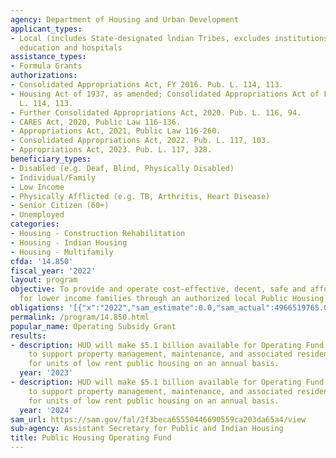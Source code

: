 ```yaml
---
agency: Department of Housing and Urban Development
applicant_types:
- Local (includes State-designated lndian Tribes, excludes institutions of higher
  education and hospitals
assistance_types:
- Formula Grants
authorizations:
- Consolidated Appropriations Act, FY 2016. Pub. L. 114, 113.
- Housing Act of 1937, as amended; Consolidated Appropriations Act of FY 2017. Pub.
  L. 114, 113.
- Further Consolidated Appropriations Act, 2020. Pub. L. 116, 94.
- CARES Act, 2020, Public Law 116-136.
- Appropriations Act, 2021, Public Law 116-260.
- Consolidated Appropriations Act, 2022. Pub. L. 117, 103.
- Appropriations Act, 2023. Pub. L. 117, 328.
beneficiary_types:
- Disabled (e.g. Deaf, Blind, Physically Disabled)
- Individual/Family
- Low Income
- Physically Afflicted (e.g. TB, Arthritis, Heart Disease)
- Senior Citizen (60+)
- Unemployed
categories:
- Housing - Construction Rehabilitation
- Housing - Indian Housing
- Housing - Multifamily
cfda: '14.850'
fiscal_year: '2022'
layout: program
objective: To provide and operate cost-effective, decent, safe and affordable dwellings
  for lower income families through an authorized local Public Housing Agency (PHA).
obligations: '[{"x":"2022","sam_estimate":0.0,"sam_actual":4966519765.0,"usa_spending_actual":4987848445.68},{"x":"2023","sam_estimate":5108999999.0,"sam_actual":0.0,"usa_spending_actual":4227221089.04},{"x":"2024","sam_estimate":5133000000.0,"sam_actual":0.0,"usa_spending_actual":0.0}]'
permalink: /program/14.850.html
popular_name: Operating Subsidy Grant
results:
- description: HUD will make $5.1 billion available for Operating Fund formula grants
    to support property management, maintenance, and associated resident services
    for units of low rent public housing on an annual basis.
  year: '2023'
- description: HUD will make $5.1 billion available for Operating Fund formula grants
    to support property management, maintenance, and associated resident services
    for units of low rent public housing on an annual basis.
  year: '2024'
sam_url: https://sam.gov/fal/2f3beca65550446690559ca203da65a4/view
sub-agency: Assistant Secretary for Public and Indian Housing
title: Public Housing Operating Fund
---
```

